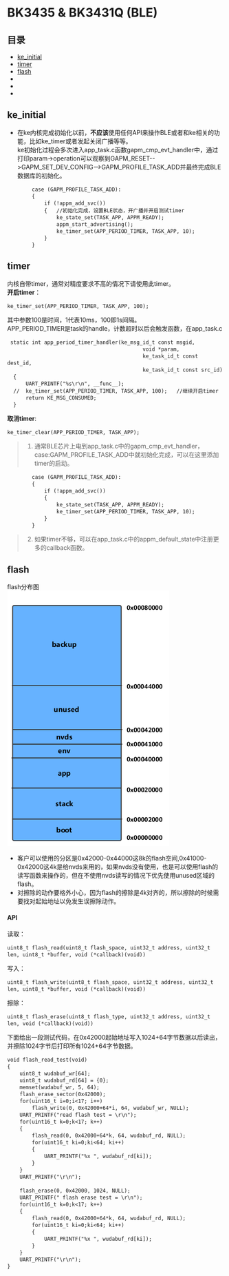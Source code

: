 # BK3435 & BK3431Q (BLE)
## 目录
- [ke_initial](#ke_initial) 
- [timer](#timer) 
- [flash](#flash) 
- [](#) 
- [](#) 
- [](#) 

## ke_initial
- 在ke内核完成初始化以前，**不应该**使用任何API来操作BLE或者和ke相关的功能，比如ke_timer或者发起关闭广播等等。                 
ke初始化过程会多次进入app_task.c函数gapm_cmp_evt_handler中，通过打印param->operation可以观察到GAPM_RESET-->GAPM_SET_DEV_CONFIG-->GAPM_PROFILE_TASK_ADD并最终完成BLE数据库的初始化。
```
        case (GAPM_PROFILE_TASK_ADD):
        {
            if (!appm_add_svc())
            {   //初始化完成，设置BLE状态，开广播并开启测试timer
                ke_state_set(TASK_APP, APPM_READY);
                appm_start_advertising();
                ke_timer_set(APP_PERIOD_TIMER, TASK_APP, 10);
            }
        }
```

## timer
内核自带timer，通常对精度要求不高的情况下请使用此timer。  
**开启timer**：
```
ke_timer_set(APP_PERIOD_TIMER, TASK_APP, 100);  
```
其中参数100是时间，1代表10ms，100即1s间隔。  
APP_PERIOD_TIMER是task的handle，计数超时以后会触发函数，在app_task.c
```
 static int app_period_timer_handler(ke_msg_id_t const msgid,
											void *param,
											ke_task_id_t const dest_id,
											ke_task_id_t const src_id)
  {
	  UART_PRINTF("%s\r\n", __func__);
  //  ke_timer_set(APP_PERIOD_TIMER, TASK_APP, 100);   //继续开启timer
	  return KE_MSG_CONSUMED;
  }
```
**取消timer**:
```
ke_timer_clear(APP_PERIOD_TIMER, TASK_APP);
```
>1. 通常BLE芯片上电到app_task.c中的gapm_cmp_evt_handler，case:GAPM_PROFILE_TASK_ADD中就初始化完成，可以在这里添加timer的启动。
```
        case (GAPM_PROFILE_TASK_ADD):
        {
            if (!appm_add_svc())
            {
                ke_state_set(TASK_APP, APPM_READY);
                ke_timer_set(APP_PERIOD_TIMER, TASK_APP, 10);
            }
        }
```

>2. 如果timer不够，可以在app_task.c中的appm_default_state中注册更多的callback函数。

## flash
flash分布图  
![](/img/3435/flash.png)

- 客户可以使用的分区是0x42000-0x44000这8k的flash空间,0x41000-0x42000这4k是给nvds来用的，如果nvds没有使用，也是可以使用flash的读写函数来操作的，但在不使用nvds读写的情况下优先使用unused区域的flash。
- 对擦除的动作要格外小心，因为flash的擦除是4k对齐的，所以擦除的时候需要找对起始地址以免发生误擦除动作。
#### API
读取：
```
uint8_t flash_read(uint8_t flash_space, uint32_t address, uint32_t len, uint8_t *buffer, void (*callback)(void))
```
写入：
```
uint8_t flash_write(uint8_t flash_space, uint32_t address, uint32_t len, uint8_t *buffer, void (*callback)(void))
```
擦除：
```
uint8_t flash_erase(uint8_t flash_type, uint32_t address, uint32_t len, void (*callback)(void))
```
下面给出一段测试代码，在0x42000起始地址写入1024+64字节数据以后读出，并擦除1024字节后打印所有1024+64字节数据。
```
void flash_read_test(void)
{
	uint8_t wudabuf_wr[64];
	uint8_t wudabuf_rd[64] = {0};
	memset(wudabuf_wr, 5, 64);
	flash_erase_sector(0x42000);
	for(uint16_t i=0;i<17; i++)
		flash_write(0, 0x42000+64*i, 64, wudabuf_wr, NULL);
	UART_PRINTF("read flash test = \r\n");
	for(uint16_t k=0;k<17; k++)
	{
		flash_read(0, 0x42000+64*k, 64, wudabuf_rd, NULL);
		for(uint16_t ki=0;ki<64; ki++)
		{
			UART_PRINTF("%x ", wudabuf_rd[ki]);
		}
	}
	UART_PRINTF("\r\n");
	
	flash_erase(0, 0x42000, 1024, NULL);
	UART_PRINTF(" flash erase test = \r\n");
	for(uint16_t k=0;k<17; k++)
	{
		flash_read(0, 0x42000+64*k, 64, wudabuf_rd, NULL);
		for(uint16_t ki=0;ki<64; ki++)
		{
			UART_PRINTF("%x ", wudabuf_rd[ki]);
		}
	}
	UART_PRINTF("\r\n");
}
```


















